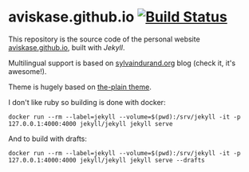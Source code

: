 # aviskase.github.io [![Build Status](https://travis-ci.org/aviskase/aviskase.github.io.svg?branch=master)](https://travis-ci.org/aviskase/aviskase.github.io)

This repository is the source code of the personal website [aviskase.github.io](http://aviskase.github.io/), built with *Jekyll*.

Multilingual support is based on [sylvaindurand.org](https://sylvaindurand.org) blog (check it, it's awesome!).

Theme is hugely based on [the-plain theme](https://github.com/heiswayi/the-plain).

I don't like ruby so building is done with docker:

```console
docker run --rm --label=jekyll --volume=$(pwd):/srv/jekyll -it -p 127.0.0.1:4000:4000 jekyll/jekyll jekyll serve
```

And to build with drafts:
```console
docker run --rm --label=jekyll --volume=$(pwd):/srv/jekyll -it -p 127.0.0.1:4000:4000 jekyll/jekyll jekyll serve --drafts
```
